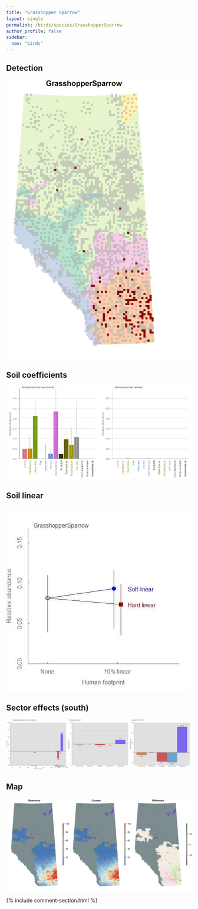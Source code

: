 ```yaml
---
title: "Grasshopper Sparrow"
layout: single
permalink: /birds/species/GrasshopperSparrow
author_profile: false
sidebar:
  nav: "birds"
---
```


<h2>Detection</h2>

![](/assets/images/birds/GrasshopperSparrow/det.jpg)

<h2>Soil coefficients</h2>

![](/assets/images/birds/GrasshopperSparrow/soilhf.jpg)

<h2>Soil linear</h2>

![](/assets/images/birds/GrasshopperSparrow/lin-south.jpg)

<h2>Sector effects (south)</h2>

![](/assets/images/birds/GrasshopperSparrow/sector-south.jpg)

<h2>Map</h2>

![](/assets/images/birds/GrasshopperSparrow/map.jpg)

{% include comment-section.html %}
